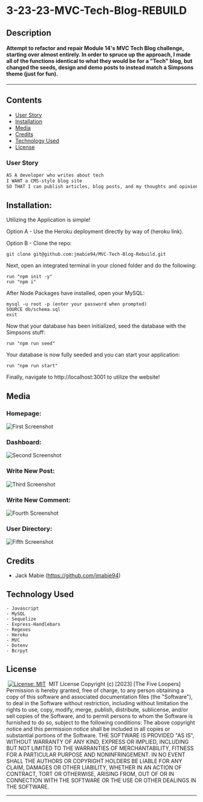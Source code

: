 # 3-23-23-MVC-Tech-Blog-REBUILD

## Description

#### Attempt to refactor and repair Module 14's MVC Tech Blog challenge, starting over almost entirely. In order to spruce up the approach, I made all of the functions identical to what they would be for a "Tech" blog, but changed the seeds, design and demo posts to instead match a Simpsons theme (just for fun).

---

## Contents

- [User Story](#user-story)
- [Installation](#installation)
- [Media](#media)
- [Credits](#credits)
- [Technology Used](#technology-used)
- [License](#license)
  ​

### User Story

```md
AS A developer who writes about tech
I WANT a CMS-style blog site
SO THAT I can publish articles, blog posts, and my thoughts and opinions
```

## Installation:

Utilizing the Application is simple!

Option A - Use the Heroku deployment directly by way of (heroku link).

Option B - Clone the repo:

    git clone git@github.com:jmabie94/MVC-Tech-Blog-Rebuild.git

Next, open an integrated terminal in your cloned folder and do the following:

    run "npm init -y"
    run "npm i"

After Node Packages have installed, open your MySQL:

    mysql -u root -p (enter your password when prompted)
    SOURCE db/schema.sql
    exit

Now that your database has been initialized, seed the database with the Simpsons stuff:

    run "npm run seed"

Your database is now fully seeded and you can start your application:

    run "npm run start"

Finally, navigate to http://localhost:3001 to utilize the website!
​

## Media

### Homepage:

![First Screenshot]()

### Dashboard:

![Second Screenshot]()

### Write New Post:

![Third Screenshot]()

### Write New Comment:

![Fourth Screenshot]()

### User Directory:

![Fifth Screenshot]()
​

## Credits

- Jack Mabie (https://github.com/jmabie94)
  ​

## Technology Used

    - Javascript
    - MySQL
    - Sequelize
    - Express-Handlebars
    - Regexes
    - Heroku
    - MVC
    - Dotenv
    - Bcrpyt

## License

​
[![License: MIT](https://img.shields.io/badge/License-MIT-yellow.svg)](https://opensource.org/licenses/MIT)
​
MIT License
Copyright (c) [2023] [The Five Loopers]
Permission is hereby granted, free of charge, to any person obtaining a copy
of this software and associated documentation files (the "Software"), to deal
in the Software without restriction, including without limitation the rights
to use, copy, modify, merge, publish, distribute, sublicense, and/or sell
copies of the Software, and to permit persons to whom the Software is
furnished to do so, subject to the following conditions:
The above copyright notice and this permission notice shall be included in all
copies or substantial portions of the Software.
THE SOFTWARE IS PROVIDED "AS IS", WITHOUT WARRANTY OF ANY KIND, EXPRESS OR
IMPLIED, INCLUDING BUT NOT LIMITED TO THE WARRANTIES OF MERCHANTABILITY,
FITNESS FOR A PARTICULAR PURPOSE AND NONINFRINGEMENT. IN NO EVENT SHALL THE
AUTHORS OR COPYRIGHT HOLDERS BE LIABLE FOR ANY CLAIM, DAMAGES OR OTHER
LIABILITY, WHETHER IN AN ACTION OF CONTRACT, TORT OR OTHERWISE, ARISING FROM,
OUT OF OR IN CONNECTION WITH THE SOFTWARE OR THE USE OR OTHER DEALINGS IN THE
SOFTWARE.
​

---
